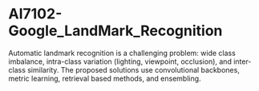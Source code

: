 # AI7102-Google_LandMark_Recognition
Automatic landmark recognition is a challenging problem: wide class imbalance, intra-class variation (lighting, viewpoint, occlusion), and inter-class similarity. The proposed solutions use convolutional backbones, metric learning, retrieval based methods, and ensembling.
